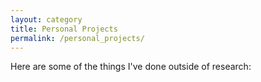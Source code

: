 ```yaml
---
layout: category
title: Personal Projects
permalink: /personal_projects/
---
```


Here are some of the things I've done outside of research:
